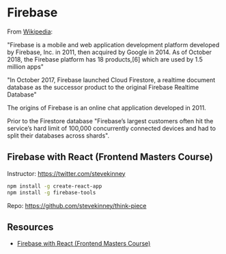 # Firebase

From [Wikipedia](https://en.wikipedia.org/wiki/Firebase):

"Firebase is a mobile and web application development platform developed by Firebase, Inc. in 2011, then acquired by Google in 2014. As of October 2018, the Firebase platform has 18 products,[6] which are used by 1.5 million apps"

"In October 2017, Firebase launched Cloud Firestore, a realtime document database as the successor product to the original Firebase Realtime Database"

The origins of Firebase is an online chat application developed in 2011.

Prior to the Firestore database "Firebase’s largest customers often hit the service’s hard limit of 100,000 concurrently connected devices and had to split their databases across shards".

## Firebase with React (Frontend Masters Course)

Instructor: https://twitter.com/stevekinney

```bash
npm install -g create-react-app
npm install -g firebase-tools
```

Repo: https://github.com/stevekinney/think-piece

## Resources

* [Firebase with React (Frontend Masters Course)](https://frontendmasters.com/courses/firebase-react-v2/)